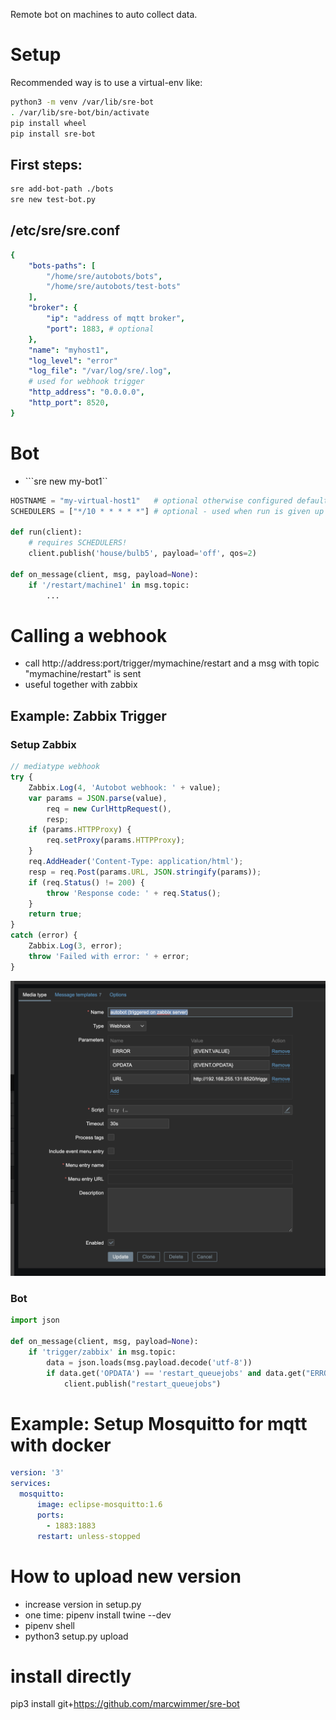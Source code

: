 Remote bot on machines to auto collect data.

# Setup

Recommended way is to use a virtual-env like:

```bash
python3 -m venv /var/lib/sre-bot
. /var/lib/sre-bot/bin/activate
pip install wheel
pip install sre-bot
```

## First steps:
```bash
sre add-bot-path ./bots
sre new test-bot.py
```

## /etc/sre/sre.conf

```yaml
{
    "bots-paths": [
        "/home/sre/autobots/bots",
        "/home/sre/autobots/test-bots"
    ],
    "broker": {
        "ip": "address of mqtt broker",
        "port": 1883, # optional
    },
    "name": "myhost1",
    "log_level": "error"
    "log_file": "/var/log/sre/.log",
    # used for webhook trigger
    "http_address": "0.0.0.0",
    "http_port": 8520,
}
```
# Bot

  * ```sre new my-bot1``

```python
HOSTNAME = "my-virtual-host1"   # optional otherwise configured default host
SCHEDULERS = ["*/10 * * * * *"] # optional - used when run is given up to seconds

def run(client):
    # requires SCHEDULERS!
    client.publish('house/bulb5', payload='off', qos=2)

def on_message(client, msg, payload=None):
    if '/restart/machine1' in msg.topic:
        ...

```


# Calling a webhook

  * call http://address:port/trigger/mymachine/restart and a msg with topic "mymachine/restart" is sent
  * useful together with zabbix


## Example: Zabbix Trigger

### Setup Zabbix

```javascript
// mediatype webhook
try {
    Zabbix.Log(4, 'Autobot webhook: ' + value);
    var params = JSON.parse(value),
        req = new CurlHttpRequest(),
        resp;
    if (params.HTTPProxy) {
        req.setProxy(params.HTTPProxy);
    }
    req.AddHeader('Content-Type: application/html');
    resp = req.Post(params.URL, JSON.stringify(params));
    if (req.Status() != 200) {
        throw 'Response code: ' + req.Status();
    }
    return true;
}
catch (error) {
    Zabbix.Log(3, error);
    throw 'Failed with error: ' + error;
}

```
![image](README_files/zabbix_webhook_trigger1.png)


### Bot
```python
import json

def on_message(client, msg, payload=None):
    if 'trigger/zabbix' in msg.topic:
        data = json.loads(msg.payload.decode('utf-8'))
        if data.get('OPDATA') == 'restart_queuejobs' and data.get("ERROR") == "1":
            client.publish("restart_queuejobs")
```

# Example: Setup Mosquitto for mqtt with docker

```yml
version: '3'
services:
  mosquitto:
      image: eclipse-mosquitto:1.6
      ports:
        - 1883:1883
      restart: unless-stopped
```


# How to upload new version
  * increase version in setup.py
  * one time: pipenv install twine --dev
  * pipenv shell
  * python3 setup.py upload

# install directly

pip3 install git+https://github.com/marcwimmer/sre-bot
